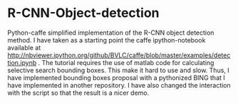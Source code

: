 # R-CNN-Object-detection
Python-caffe simplified implementation of the R-CNN object detection method. I have taken as a starting point the caffe ipython-notebook available at http://nbviewer.ipython.org/github/BVLC/caffe/blob/master/examples/detection.ipynb . The tutorial requires the use of matlab code for calculating selective search bounding boxes. This make it hard to use and slow. Thus, I have implemented bounding boxes proposal with a pythonized BING that I have implemented in another repository.  I have also changed the interaction with the script so that the result is a nicer demo.
